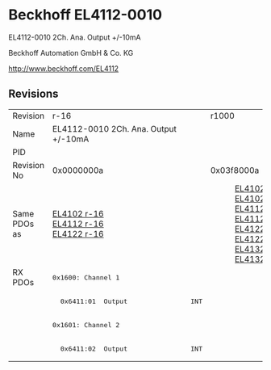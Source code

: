 # Beckhoff EL4112-0010

EL4112-0010 2Ch. Ana. Output +/-10mA

Beckhoff Automation GmbH & Co. KG

http://www.beckhoff.com/EL4112

## Revisions
<table>
<tr >
<td>Revision</td>
<td>r-16</td>
<td>r1000</td>
<td>r1001</td>
<td>r1002</td>
<td>r1003</td>
<td>r1004</td>
<td>r1005</td>
</tr>
<tr >
<td>Name</td>
<td>EL4112-0010 2Ch. Ana. Output +/-10mA</td>
<td colspan=6 align="center">EL4112-0010 2Ch. Ana. Output +/-10mA, 16bit</td>
</tr>
<tr >
<td>PID</td>
<td colspan=7 align="center">0x10103052</td>
</tr>
<tr >
<td>Revision No</td>
<td>0x0000000a</td>
<td>0x03f8000a</td>
<td>0x03f9000a</td>
<td>0x03fa000a</td>
<td>0x03fb000a</td>
<td>0x03fc000a</td>
<td>0x03fd000a</td>
</tr>
<tr >
<td>Same PDOs as</td>
<td><a href="EL4102">EL4102 r-16</a><br/><a href="EL4112">EL4112 r-16</a><br/><a href="EL4122">EL4122 r-16</a></td>
<td colspan=2 align="center"><a href="EL4102">EL4102 r1000</a><br/><a href="EL4102">EL4102 r1001</a><br/><a href="EL4112">EL4112 r1000</a><br/><a href="EL4112">EL4112 r1001</a><br/><a href="EL4122">EL4122 r1000</a><br/><a href="EL4122">EL4122 r1001</a><br/><a href="EL4132">EL4132 r1000</a><br/><a href="EL4132">EL4132 r1001</a></td>
<td colspan=2 align="center"><a href="EL4102">EL4102 r1002</a><br/><a href="EL4102">EL4102 r1003</a><br/><a href="EL4112">EL4112 r1002</a><br/><a href="EL4112">EL4112 r1003</a><br/><a href="EL4122">EL4122 r1002</a><br/><a href="EL4122">EL4122 r1003</a><br/><a href="EL4132">EL4132 r1002</a><br/><a href="EL4132">EL4132 r1003</a></td>
<td colspan=2 align="center"><a href="EL4102">EL4102 r1004</a><br/><a href="EL4102">EL4102 r1005</a><br/><a href="EL4112">EL4112 r1004</a><br/><a href="EL4112">EL4112 r1005</a><br/><a href="EL4122">EL4122 r1004</a><br/><a href="EL4122">EL4122 r1005</a><br/><a href="EL4132">EL4132 r1004</a><br/><a href="EL4132">EL4132 r1005</a></td>
</tr>
<tr class="rxpdo pdosection">
<td rowspan=4 valign=top>RX PDOs</td>
<td colspan=7 align="left"><pre>0x1600: Channel 1</pre></td>
<td></td>
</tr>
<tr class="rxpdo">
<td><pre>  0x6411:01  Output                INT</pre></td>
<td colspan=2 align="left"></td>
<td colspan=4 align="left"><pre>  0x6411:01  Output                INT</pre></td>
</tr>
<tr class="rxpdo pdosection">
<td colspan=7 align="left"><pre>0x1601: Channel 2</pre></td>
</tr>
<tr class="rxpdo">
<td><pre>  0x6411:02  Output                INT</pre></td>
<td colspan=2 align="left"></td>
<td colspan=4 align="left"><pre>  0x6411:02  Output                INT</pre></td>
</tr>
</table>
